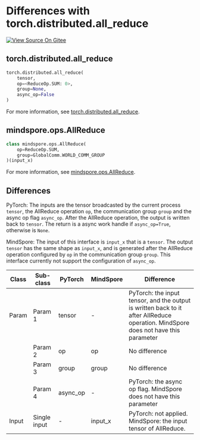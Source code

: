 # Differences with torch.distributed.all_reduce

[![View Source On Gitee](https://mindspore-website.obs.cn-north-4.myhuaweicloud.com/website-images/r2.3/resource/_static/logo_source_en.svg)](https://gitee.com/mindspore/docs/blob/r2.3/docs/mindspore/source_en/note/api_mapping/pytorch_diff/all_reduce.md)

## torch.distributed.all_reduce

```python
torch.distributed.all_reduce(
    tensor,
    op=<ReduceOp.SUM: 0>,
    group=None,
    async_op=False
)
```

For more information, see [torch.distributed.all_reduce](https://pytorch.org/docs/1.8.1/distributed.html#torch.distributed.all_reduce).

## mindspore.ops.AllReduce

```python
class mindspore.ops.AllReduce(
    op=ReduceOp.SUM,
    group=GlobalComm.WORLD_COMM_GROUP
)(input_x)
```

For more information, see [mindspore.ops.AllReduce](https://mindspore.cn/docs/en/r2.3/api_python/ops/mindspore.ops.AllReduce.html#mindspore.ops.AllReduce).

## Differences

PyTorch: The inputs are the tensor broadcasted by the current process `tensor`, the AllReduce operation `op`, the communication group `group` and the async op flag `async_op`. After the AllReduce operation, the output is written back to `tensor`. The return is a async work handle if `async_op=True`, otherwise is `None`.

MindSpore: The input of this interface is `input_x` that is a `tensor`. The output `tensor` has the same shape as `input_x`, and is generated after the AllReduce operation configured by `op` in the communication group `group`. This interface currently not support the configuration of `async_op`.

| Class | Sub-class |PyTorch | MindSpore | Difference |
| --- | --- | --- | --- |---|
|Param | Param 1 | tensor | - |PyTorch: the input tensor, and the output is written back to it after AllReduce operation. MindSpore does not have this parameter|
| | Param 2 | op | op |No difference|
| | Param 3 | group | group |No difference|
| | Param 4 | async_op | - |PyTorch: the async op flag. MindSpore does not have this parameter|
| Input | Single input | - | input_x | PyTorch: not applied. MindSpore: the input tensor of AllReduce. |
